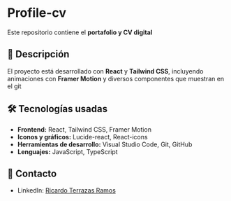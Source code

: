 # Profile-cv

Este repositorio contiene el **portafolio y CV digital**

## 🚀 Descripción

El proyecto está desarrollado con **React** y **Tailwind CSS**, incluyendo animaciones con **Framer Motion** y diversos componentes que muestran en el git

## 🛠 Tecnologías usadas

- **Frontend:** React, Tailwind CSS, Framer Motion
- **Iconos y gráficos:** Lucide-react, React-icons
- **Herramientas de desarrollo:** Visual Studio Code, Git, GitHub
- **Lenguajes:** JavaScript, TypeScript

## 🔗 Contacto

- LinkedIn: [Ricardo Terrazas Ramos](https://www.linkedin.com/in/ricardo-terrazas-ramos)